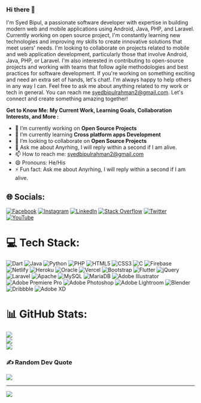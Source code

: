 ### Hi there 👋

  I'm Syed Bipul, a passionate software developer with expertise in building modern web and mobile applications using Android, Java, PHP, and Laravel. Currently working on open source project, I'm constantly learning new technologies and improving my skills to create innovative solutions that meet users' needs. I'm looking to collaborate on projects related to mobile and web application development, particularly those that involve Android, Java, PHP, or Laravel. I'm also interested in contributing to open-source projects and working with teams that follow agile methodologies and best practices for software development. If you're working on something exciting and need an extra set of hands, let's chat!. I'm always happy to help others in any way I can. Feel free to ask me about anything related to my work or tech in general. You can reach me syedbipulrahman2@gmail.com. Let's connect and create something amazing together!


**Get to Know Me: My Current Work, Learning Goals, Collaboration Interests, and More :**

- 🔭 I’m currently working on **Open Source Projects**
- 🌱 I’m currently learning **Cross platform apps Development**
- 👯 I’m looking to collaborate on **Open Source Projects**
- 💬 Ask me about Anyrhing, I will reply within a second if I am alive.
- 📫 How to reach me: syedbipulrahman2@gmail.com
- 😄 Pronouns: He/His
- ⚡ Fun fact: Ask me about Anyrhing, I will reply within a second if I am alive.

## 🌐 Socials:
[![Facebook](https://img.shields.io/badge/Facebook-%231877F2.svg?logo=Facebook&logoColor=white)](https://facebook.com/hacker.bipul) [![Instagram](https://img.shields.io/badge/Instagram-%23E4405F.svg?logo=Instagram&logoColor=white)](https://instagram.com/syed_bipul) [![LinkedIn](https://img.shields.io/badge/LinkedIn-%230077B5.svg?logo=linkedin&logoColor=white)](https://linkedin.com/in/syed-bipul-rahman) [![Stack Overflow](https://img.shields.io/badge/-Stackoverflow-FE7A16?logo=stack-overflow&logoColor=white)](https://stackoverflow.com/users/sb-rahman) [![Twitter](https://img.shields.io/badge/Twitter-%231DA1F2.svg?logo=Twitter&logoColor=white)](https://twitter.com/sbrahman12) [![YouTube](https://img.shields.io/badge/YouTube-%23FF0000.svg?logo=YouTube&logoColor=white)](https://youtube.com/@sbrahman_) 

# 💻 Tech Stack:
![Dart](https://img.shields.io/badge/dart-%230175C2.svg?style=flat&logo=dart&logoColor=white) ![Java](https://img.shields.io/badge/java-%23ED8B00.svg?style=flat&logo=java&logoColor=white) ![Python](https://img.shields.io/badge/python-3670A0?style=flat&logo=python&logoColor=ffdd54) ![PHP](https://img.shields.io/badge/php-%23777BB4.svg?style=flat&logo=php&logoColor=white) ![HTML5](https://img.shields.io/badge/html5-%23E34F26.svg?style=flat&logo=html5&logoColor=white) ![CSS3](https://img.shields.io/badge/css3-%231572B6.svg?style=flat&logo=css3&logoColor=white) ![C](https://img.shields.io/badge/c-%2300599C.svg?style=flat&logo=c&logoColor=white) ![Firebase](https://img.shields.io/badge/firebase-%23039BE5.svg?style=flat&logo=firebase) ![Netlify](https://img.shields.io/badge/netlify-%23000000.svg?style=flat&logo=netlify&logoColor=#00C7B7) ![Heroku](https://img.shields.io/badge/heroku-%23430098.svg?style=flat&logo=heroku&logoColor=white) ![Oracle](https://img.shields.io/badge/Oracle-F80000?style=flat&logo=oracle&logoColor=white) ![Vercel](https://img.shields.io/badge/vercel-%23000000.svg?style=flat&logo=vercel&logoColor=white) ![Bootstrap](https://img.shields.io/badge/bootstrap-%23563D7C.svg?style=flat&logo=bootstrap&logoColor=white) ![Flutter](https://img.shields.io/badge/Flutter-%2302569B.svg?style=flat&logo=Flutter&logoColor=white) ![jQuery](https://img.shields.io/badge/jquery-%230769AD.svg?style=flat&logo=jquery&logoColor=white) ![Laravel](https://img.shields.io/badge/laravel-%23FF2D20.svg?style=flat&logo=laravel&logoColor=white) ![Apache](https://img.shields.io/badge/apache-%23D42029.svg?style=flat&logo=apache&logoColor=white) ![MySQL](https://img.shields.io/badge/mysql-%2300f.svg?style=flat&logo=mysql&logoColor=white) ![MariaDB](https://img.shields.io/badge/MariaDB-003545?style=flat&logo=mariadb&logoColor=white) ![Adobe Illustrator](https://img.shields.io/badge/adobeillustrator-%23FF9A00.svg?style=flat&logo=adobeillustrator&logoColor=white) ![Adobe Premiere Pro](https://img.shields.io/badge/Adobe%20Premiere%20Pro-9999FF.svg?style=flat&logo=Adobe%20Premiere%20Pro&logoColor=white) ![Adobe Photoshop](https://img.shields.io/badge/adobephotoshop-%2331A8FF.svg?style=flat&logo=adobephotoshop&logoColor=white) ![Adobe Lightroom](https://img.shields.io/badge/Adobe%20Lightroom-31A8FF.svg?style=flat&logo=Adobe%20Lightroom&logoColor=white) ![Blender](https://img.shields.io/badge/blender-%23F5792A.svg?style=flat&logo=blender&logoColor=white) ![Dribbble](https://img.shields.io/badge/Dribbble-EA4C89?style=flat&logo=dribbble&logoColor=white) ![Adobe XD](https://img.shields.io/badge/Adobe%20XD-470137?style=flat&logo=Adobe%20XD&logoColor=#FF61F6)
# 📊 GitHub Stats:
![](https://github-readme-stats.vercel.app/api?username=Syed-Bipul-Rahman&theme=jolly&hide_border=false&include_all_commits=true&count_private=true)<br/>
![](https://github-readme-streak-stats.herokuapp.com/?user=Syed-Bipul-Rahman&theme=jolly&hide_border=false)<br/>
![](https://github-readme-stats.vercel.app/api/top-langs/?username=Syed-Bipul-Rahman&theme=jolly&hide_border=false&include_all_commits=true&count_private=true&layout=compact)

### ✍️ Random Dev Quote
![](https://quotes-github-readme.vercel.app/api?type=horizontal&theme=radical)

---
[![](https://visitcount.itsvg.in/api?id=Syed-Bipul-Rahman&icon=0&color=0)](https://visitcount.itsvg.in)

<!-- Proudly created with GPRM ( https://gprm.itsvg.in ) -->
